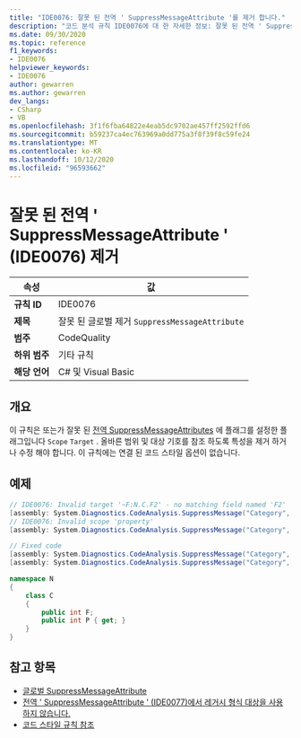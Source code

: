 ```yaml
---
title: "IDE0076: 잘못 된 전역 ' SuppressMessageAttribute '를 제거 합니다."
description: "코드 분석 규칙 IDE0076에 대 한 자세한 정보: 잘못 된 전역 ' SuppressMessageAttribute ' 제거"
ms.date: 09/30/2020
ms.topic: reference
f1_keywords:
- IDE0076
helpviewer_keywords:
- IDE0076
author: gewarren
ms.author: gewarren
dev_langs:
- CSharp
- VB
ms.openlocfilehash: 3f1f6fba64822e4eab5dc9702ae457ff2592ffd6
ms.sourcegitcommit: b59237ca4ec763969a0dd775a3f8f39f8c59fe24
ms.translationtype: MT
ms.contentlocale: ko-KR
ms.lasthandoff: 10/12/2020
ms.locfileid: "96593662"
---
```

# <a name="remove-invalid-global-suppressmessageattribute-ide0076"></a>잘못 된 전역 ' SuppressMessageAttribute ' (IDE0076) 제거

|속성|값|
|-|-|
| **규칙 ID** | IDE0076 |
| **제목** | 잘못 된 글로벌 제거 `SuppressMessageAttribute` |
| **범주** | CodeQuality |
| **하위 범주** | 기타 규칙 |
| **해당 언어** | C# 및 Visual Basic |

## <a name="overview"></a>개요

이 규칙은 또는가 잘못 된 [전역 SuppressMessageAttributes](/visualstudio/code-quality/in-source-suppression-overview#global-level-suppressions) 에 플래그를 설정한 플래그입니다 `Scope` `Target` . 올바른 범위 및 대상 기호를 참조 하도록 특성을 제거 하거나 수정 해야 합니다. 이 규칙에는 연결 된 코드 스타일 옵션이 없습니다.

## <a name="example"></a>예제

```csharp
// IDE0076: Invalid target '~F:N.C.F2' - no matching field named 'F2'
[assembly: System.Diagnostics.CodeAnalysis.SuppressMessage("Category", "Id: Title", Scope = "member", Target = "~F:N.C.F2")]
// IDE0076: Invalid scope 'property'
[assembly: System.Diagnostics.CodeAnalysis.SuppressMessage("Category", "Id: Title", Scope = "property", Target = "~P:N.C.P")]

// Fixed code
[assembly: System.Diagnostics.CodeAnalysis.SuppressMessage("Category", "Id: Title", Scope = "member", Target = "~F:N.C.F")]
[assembly: System.Diagnostics.CodeAnalysis.SuppressMessage("Category", "Id: Title", Scope = "member", Target = "~P:N.C.P")]

namespace N
{
    class C
    {
        public int F;
        public int P { get; }
    }
}
```

## <a name="see-also"></a>참고 항목

- [글로벌 SuppressMessageAttribute](/visualstudio/code-quality/in-source-suppression-overview#global-level-suppressions)
- [전역 ' SuppressMessageAttribute ' (IDE0077)에서 레거시 형식 대상을 사용 하지 않습니다.](ide0077.md)
- [코드 스타일 규칙 참조](index.md)
